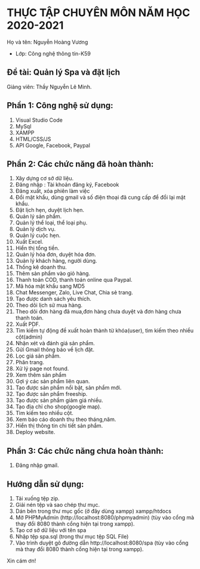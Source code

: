 # THỰC TẬP CHUYÊN MÔN NĂM HỌC 2020-2021
Họ và tên: Nguyễn Hoàng Vương
     
* Lớp: Công nghệ thông tin-K59

## Đề tài: Quản lý Spa và đặt lịch
Giảng viên: Thầy Nguyễn Lê Minh. 

## Phần 1: Công nghệ sử dụng:
1. Visual Studio Code
2. MySql
3. XAMPP
4. HTML/CSS/JS
5. API Google, Facebook, Paypal

## Phần 2: Các chức năng đã hoàn thành:
1. Xây dựng cơ sở dữ liệu.
2. Đăng nhập : Tài khoản đăng ký, Facebook
3. Đăng xuất, xóa phiên làm việc
4. Đổi mật khẩu, dùng gmail và số điện thoại đã cung cấp để đổi lại mật khẩu.
5. Đặt lịch hẹn, duyệt lịch hẹn.
6. Quản lý sản phẩm.
7. Quản lý thể loại, thể loại phụ.
8. Quản lý dịch vụ.
9. Quản lý cuộc hẹn.
10. Xuất Excel.
11. Hiển thị tổng tiền.
12. Quản lý hóa đơn, duyệt hóa đơn.
13. Quản lý khách hàng, người dùng.
14. Thống kê doanh thu.
15. Thêm sản phẩm vào giỏ hàng.
16. Thanh toán COD, thanh toán online qua Paypal.
17. Mã hóa mật khẩu sang MD5
18. Chat Messenger, Zalo, Live Chat, Chia sẻ trang.
19. Tạo được danh sách yêu thích.
20. Theo dõi lịch sử mua hàng.
21. Theo dõi đơn hàng đã mua,đơn hàng chưa duyệt và đơn hàng chưa thanh toán.
22. Xuất PDF.
23. Tìm kiếm tự động đề xuất hoàn thành từ khóa(user), tìm kiếm theo nhiều cột(admin)
24. Nhận xét và đánh giá sản phẩm.
25. Gửi Gmail thông báo về lịch đặt.
26. Lọc giá sản phẩm.
27. Phân trang.
28. Xử lý page not found.
29. Xem thêm sản phẩm
30. Gợi ý các sản phẩm liên quan.
31. Tạo được sản phẩm nổi bật, sản phẩm mới.
32. Tạo được sản phẩm freeship.
33. Tạo được sản phẩm giảm giá nhiều.
34. Tạo địa chỉ cho shop(google map).
35. Tìm kiếm teo nhiều cột.
36. Xem báo cáo doanh thu theo tháng,năm.
37. Hiển thị thông tin chi tiết sản phẩm.
38. Deploy website.

## Phần 3: Các chức năng chưa hoàn thành:
1. Đăng nhập gmail.

## Hướng dẫn sử dụng:
1. Tải xuống tệp zip.
2. Giải nén tệp và sao chép thư mục.
3. Dán bên trong thư mục gốc (ở đây dùng xampp)  xampp/htdocs
4. Mở PHPMyAdmin (http://localhost:8080/phpmyadmin) (tùy vào cổng mà thay đổi 8080 thành cổng hiện tại trong xampp).
5. Tạo cơ sở dữ liệu với tên spa
6. Nhập tệp spa.sql (trong thư mục tệp SQL File)
7. Vào trình duyệt gõ đường dẫn http://localhost:8080/spa  (tùy vào cổng mà thay đổi 8080 thành cổng hiện tại trong xampp).


Xin cám ơn!
